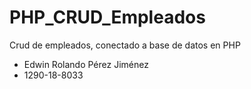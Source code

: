 # PHP_CRUD_Empleados
Crud de empleados, conectado a base de datos en PHP
- Edwin Rolando Pérez Jiménez
- 1290-18-8033